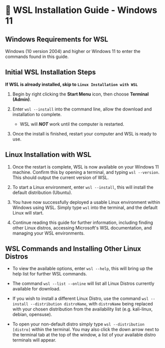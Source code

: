 # 🐧 WSL Installation Guide - Windows 11

## Windows Requirements for WSL

Windows (10 version 2004) and higher or Windows 11 to enter the commands found in this guide.

## Initial WSL Installation Steps

**If WSL is already installed, skip to `Linux Installation with WSL`**

 1. Begin by right clicking the **Start Menu** icon, then choose **Terminal (Admin)**.

 2. Enter `wsl --install` into the command line, allow the download and installation to complete.
    - WSL will ***NOT*** work until the computer is restarted.

 3. Once the install is finished, restart your computer and WSL is ready to use.

## Linux Installation with WSL

1. Once the restart is complete, WSL is now available on your Windows 11 machine. Confirm this by opening a terminal, and typing `wsl --version`. This should output the current version of WSL.

2. To start a Linux environment, enter `wsl --install`, this will install the default distribution (Ubuntu).

3. You have now successfully deployed a usable Linux environment within Windows using WSL. Simply type `wsl` into the terminal, and the default Linux will start.

4. Continue reading this guide for further information, including finding other Linux distros, accessing Microsoft's WSL documentation, and managing your WSL environments.

## WSL Commands and Installing Other Linux Distros

- To view the available options, enter `wsl --help`, this will bring up the help list for further WSL commands.

- The command `wsl --list --online` will list all Linux Distros currently available for download.

- If you wish to install a different Linux Distro, use the command `wsl --install --distribution distroName`, with `distroName` being replaced with your chosen distribution from the availability list (e.g. kali-linux, debian, opensuse).

- To open your non-default distro simply type `wsl --distribution [distro]` within the terminal. You may also click the down arrow next to the terminal tab at the top of the window, a list of your available distro terminals will appear.

